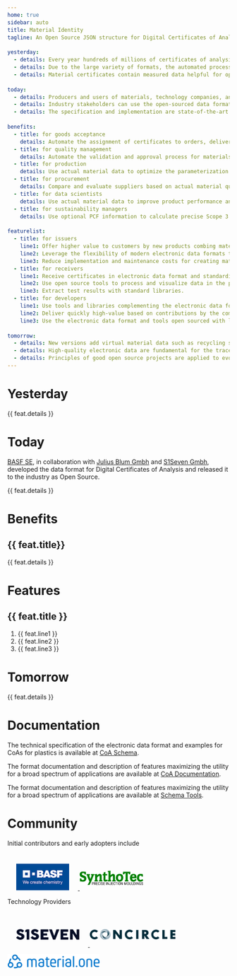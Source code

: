 ```yaml
---
home: true
sidebar: auto
title: Material Identity
tagline: An Open Source JSON structure for Digital Certificates of Analysis, unlocking the value of data.

yesterday:
  - details: Every year hundreds of millions of certificates of analysis for metals and plastics are exchanged as PDF documents between companies worldwide.
  - details: Due to the large variety of formats, the automated processing of PDF documents is complicated and often fails. In the end, humans perform the tedious processing of certificates.
  - details: Material certificates contain measured data helpful for optimizing the usage and processing of the materials. The potential reduction in resource consumption goes unrealized.

today:
  - details: Producers and users of materials, technology companies, and consultants serving these industries are developing collaboratively electronic data formats.
  - details: Industry stakeholders can use the open-sourced data formats to their maximum benefit and contribute to further development.
  - details: The specification and implementation are state-of-the-art technologies and development practices for easy implementation and extensibility.

benefits:
  - title: for goods acceptance
    details: Automate the assignment of certificates to orders, delivery notes, and goods receipts.
  - title: for quality management
    details: Automate the validation and approval process for materials against normative or custom specifications.
  - title: for production
    details: Use actual material data to optimize the parameterization of processing equipment.
  - title: for procurement
    details: Compare and evaluate suppliers based on actual material quality data.
  - title: for data scientists
    details: Use actual material data to improve product performance and reduce production costs.
  - title: for sustainability managers
    details: Use optional PCF information to calculate precise Scope 3 emissions.

featurelist:
  - title: for issuers
    line1: Offer higher value to customers by new products combing materials with its data in digital form.
    line2: Leverage the flexibility of modern electronic data formats to fulfill customer desires.
    line3: Reduce implementation and maintenance costs for creating material certificates.
  - title: for receivers
    line1: Receive certificates in electronic data format and standardized PDF being backward-compatible.
    line2: Use open source tools to process and visualize data in the preferred form.
    line3: Extract test results with standard libraries.
  - title: for developers
    line1: Use tools and libraries complementing the electronic data format for validation and visualization
    line2: Deliver quickly high-value based on contributions by the community and excellent documentation
    line3: Use the electronic data format and tools open sourced with libraries, not limiting the usage to build solutions.

tomorrow:
  - details: New versions add virtual material data such as recycling share and carbon footprint to simplify the world's decarbonization efforts.
  - details: High-quality electronic data are fundamental for the traceability of materials in the circular economy.
  - details: Principles of good open source projects are applied to evolve standards fast in the highest quality.
---
```


<h1>Yesterday</h1>
<div class="features">
  <div class="feature" v-for="feat in $page.frontmatter.yesterday">
    <p>{{ feat.details }}</p>
  </div>
</div>

<h1>Today</h1>
<p><a href="https://basf.com" target="_blank">BASF SE</a>, in collaboration with <a href="https://blum" target="_blank">Julius Blum Gmbh</a> and <a href="https://s1seven.com" target="_blank">S1Seven Gmbh</a>, developed the data format for Digital Certificates of Analysis and released it to the industry as Open Source.</p>
<div class="features">
  <div class="feature" v-for="feat in $page.frontmatter.today">
    <p>{{ feat.details }}</p>
  </div>
</div>

<h1>Benefits</h1>
<div class="features">
  <div class="feature" v-for="feat in $page.frontmatter.benefits">
    <h2>{{ feat.title}}</h2>
    <p>{{ feat.details }}</p>
  </div>
</div>

<h1>Features</h1>
<div class="features">
  <div class="feature" v-for="feat in $page.frontmatter.featurelist">
    <h2>{{ feat.title }}</h2>
    <ol>
      <li>{{ feat.line1 }}</li>
      <li>{{ feat.line2 }}</li>
      <li>{{ feat.line3 }}</li>
    </ol>
  </div>
</div>

<h1>Tomorrow</h1>
<div class="features">
  <div class="feature" v-for="feat in $page.frontmatter.tomorrow">
    <p>{{ feat.details }}</p>
  </div>
</div>

<h1>Documentation</h1>
<div class="features">
  <div class="feature">
    <p>The technical specification of the electronic data format and examples for CoAs for plastics is available at <a href="https://github.com/thematerials-network/" target="_blank">CoA Schema</a>.</p>
  </div>
  <div class="feature">
    <p>The format documentation and description of features maximizing the utility for a broad spectrum of applications are available at <a href="https://materialidentity.org/coa" target="_blank">CoA Documentation</a>.</p>
  </div>
  <div class="feature">
    <p>The format documentation and description of features maximizing the utility for a broad spectrum of applications are available at <a href="https://github.com/s1seven/schema-tools" target="_blank">Schema Tools</a>.</p>
  </div>
</div>

<h1>Community</h1>
<p>Initial contributors and early adopters include</p>
<div class="footer" style="border-top:0px; padding-top: 10px;"><p class="description">
  <a href="https://basf.com" target="_blank">
    <img src="./assets/BASF.png" alt="BASF SE" width="120" height="60" style="margin-right: 20px;margin-left: 20px">
  </a>
  <!--<a href="https://blum.com"><img src="./assets/Blum.png" alt="Julius Blum" width="120" height="60" style="margin-right: 20px;margin-left: 20px"></a>-->
   <a href="https://www.synthotec.com" target="_blank">
    <img src="./assets/synthotec.png" alt="SynthoTec" height="32" style="margin-right: 20px;margin-left: 20p; margin-top: 12px; margin-bottom: 12px">
  </a>
  </p>
</div>
<p>Technology Providers</p>
<div class="footer" style="border-top:0px; padding-top: 10px;"><p class="description">
  <a href="https://s1seven.com" target="_blank">
    <img src="./assets/S1SEVEN.png" alt="S1SEVEN" height="24" style="margin-right: 20px;margin-left: 20px; margin-top: 16px; margin-bottom: 16px">
  </a>
  <a href="https://concircle.com" target="_blank">
    <img src="./assets/CONCIRCLE.png" alt="concircle" height="24" style="margin-right: 20px;margin-left: 20p; margin-top: 16px; margin-bottom: 16px">
  </a>
  <a href="https://material.one" target="_blank">
    <img src="./assets/material.one.png" alt="concircle" height="34" style="margin-right: 20px;margin-left: 20p; margin-top: 13px; margin-bottom: 13px">
  </a>
</p>
</div>
<script>
    (function(w,d,e,u,f,l,n){w[f]=w[f]||function(){(w[f].q=w[f].q||[])
    .push(arguments);},l=d.createElement(e),l.async=1,l.src=u,
    n=d.getElementsByTagName(e)[0],n.parentNode.insertBefore(l,n);})
    (window,document,'script','https://assets.mailerlite.com/js/universal.js','ml');
    ml('account', '151529');
</script>
<!-- MailerLite Universal 
<button class="ml-onclick-form" onclick="ml('show', 'PBjirj', true)">Click here to show form</button>-->
<!-- End MailerLite Universal -->
<!--
<div class="features" style="border-bottom:0px;">
  <div class="feature" style="text-align:center">
    <a href="/terms">Terms and Conditions</a> 
  </div>
  <div class="feature" style="text-align:center">
    <a href="/imprint">Imprint</a> 
  </div>
  <div class="feature" style="text-align:center">
    <a href="/privacy">Privacy</a>
   </div>
</div>-->
